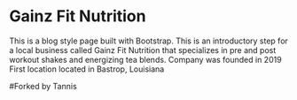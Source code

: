 # Gainz Fit Nutrition

This is a blog style page built with Bootstrap.
This is an introductory step for a local business called Gainz Fit Nutrition that specializes in pre and post workout shakes and energizing tea blends.
Company was founded in 2019
First location located in Bastrop, Louisiana

#Forked by Tannis

